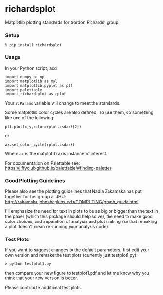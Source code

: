 # richardsplot #

Matplotlib plotting standards for Gordon Richards' group

### Setup ###

```
% pip install richardsplot
```

### Usage ###

In your Python script, add

```
import numpy as np
import matplotlib as mpl
import matplotlib.pyplot as plt
import palettable
import richardsplot as rplot

```

Your `rcParams` variable will change to meet the standards.


Some matplotlib color cycles are also defined. To use them, do something like one of the following:

```
plt.plot(x,y,color=rplot.csdark[2])
```
or
```
ax.set_color_cycle(rplot.csdark)
```

Where `ax` is the matplotlib axis instance of interest.

For documentation on Palettable see:
https://jiffyclub.github.io/palettable/#finding-palettes

### Good Plotting Guidelines ###

Please also see the plotting guidelines that Nadia Zakamska has put together for her group at JHU:
http://zakamska.johnshopkins.edu/COMPUTING/graph_guide.html

I'll emphasize the need for text in plots to be as big or bigger than the text in the paper (which this package should help solve), the need to make good color choices, and separation of analysis and plot making (so that remaking a plot doesn't mean re-running your analysis code).

### Test Plots ###

If you want to suggest changes to the default parameters, first edit your own version and remake the test plots (currently just testplot1.py):
```
> python testplot1.py
```
then compare your new figure to testplot1.pdf and let me know why you think that your new version is better.

Please contribute additional test plots.
